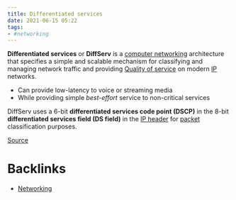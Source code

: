 ```yaml
---
title: Differentiated services
date: 2021-06-15 05:22
tags:
- #networking
---
```


**Differentiated services** or **DiffServ** is a 
[computer networking](2021-06-10--05-40-21Z--computer_network.md) architecture
that specifies a simple and scalable mechanism for classifying and managing
network traffic and providing [Quality of service](2021-06-26--10-09-35Z--quality_of_service.md) 
on modern [IP](2020-10-10--17-59-03Z--internet_protocol.md) networks.

* Can provide low-latency to voice or streaming media
* While providing simple _best-effort_ service to non-critical services

DiffServ uses a 6-bit **differentiated services code point (DSCP)** in the 8-bit
**differentiated services field (DS field)** in the [IP header](2020-10-21--12-51-45Z--ip_header.md) 
for [packet](2020-10-10--18-24-24Z--packet.md) classification purposes.

[Source](https://en.wikipedia.org/wiki/Differentiated_services)

# Backlinks

- [Networking](20201006072053-networking.md)
